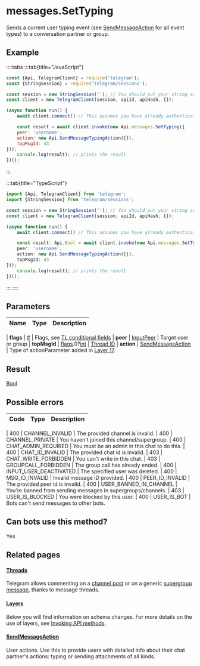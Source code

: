 # messages.SetTyping

Sends a current user typing event (see [SendMessageAction](https://core.telegram.org/type/SendMessageAction) for all event types) to a conversation partner or group.



## Example

::::tabs
:::tab{title="JavaScript"}
```js
const {Api, TelegramClient} = require('telegram');
const {StringSession} = require('telegram/sessions');

const session = new StringSession(''); // You should put your string session here
const client = new TelegramClient(session, apiId, apiHash, {});

(async function run() {
    await client.connect() // This assumes you have already authenticated with .start()

    const result = await client.invoke(new Api.messages.SetTyping({
    peer: 'username',
    action: new Api.SendMessageTypingAction({}),
    topMsgId: 43
}));
    console.log(result); // prints the result
})();
```
:::

:::tab{title="TypeScript"}
```ts
import {Api, TelegramClient} from 'telegram';
import {StringSession} from 'telegram/sessions';

const session = new StringSession(''); // You should put your string session here
const client = new TelegramClient(session, apiId, apiHash, {});

(async function run() {
    await client.connect() // This assumes you have already authenticated with .start()

    const result: Api.Bool = await client.invoke(new Api.messages.SetTyping({
    peer: 'username',
    action: new Api.SendMessageTypingAction({}),
    topMsgId: 43
}));
    console.log(result); // prints the result
})();
```
:::
::::



## Parameters

| Name | Type | Description |
| :--: | ---- | ----------- |

| **flags** | [#](https://core.telegram.org/type/%23) | Flags, see [TL conditional fields](https://core.telegram.org/mtproto/TL-combinators#conditional-fields) 
| **peer** | [InputPeer](https://core.telegram.org/type/InputPeer) | Target user or group 
| **topMsgId** | [flags](https://core.telegram.org/mtproto/TL-combinators#conditional-fields).0?[int](https://core.telegram.org/type/int) | [Thread ID](https://core.telegram.org/api/threads) 
| **action** | [SendMessageAction](https://core.telegram.org/type/SendMessageAction) | Type of actionParameter added in [Layer 17](https://core.telegram.org/api/layers#layer-17). 


## Result

[Bool](https://core.telegram.org/type/Bool)



## Possible errors

| Code | Type | Description |
| :--: | ---- | ----------- |

| 400 | CHANNEL\_INVALID | The provided channel is invalid. 
| 400 | CHANNEL\_PRIVATE | You haven't joined this channel/supergroup. 
| 400 | CHAT\_ADMIN\_REQUIRED | You must be an admin in this chat to do this. 
| 400 | CHAT\_ID\_INVALID | The provided chat id is invalid. 
| 403 | CHAT\_WRITE\_FORBIDDEN | You can't write in this chat. 
| 403 | GROUPCALL\_FORBIDDEN | The group call has already ended. 
| 400 | INPUT\_USER\_DEACTIVATED | The specified user was deleted. 
| 400 | MSG\_ID\_INVALID | Invalid message ID provided. 
| 400 | PEER\_ID\_INVALID | The provided peer id is invalid. 
| 400 | USER\_BANNED\_IN\_CHANNEL | You're banned from sending messages in supergroups/channels. 
| 403 | USER\_IS\_BLOCKED | You were blocked by this user. 
| 400 | USER\_IS\_BOT | Bots can't send messages to other bots. 


## Can bots use this method?

Yes

## Related pages

#### [Threads](https://core.telegram.org/api/threads)

Telegram allows commenting on a [channel post](https://core.telegram.org/api/channel) or on a generic [supergroup message](https://core.telegram.org/api/channel), thanks to message threads.



#### [Layers](https://core.telegram.org/api/layers)

Below you will find information on schema changes. For more details on the use of layers, see [Invoking API methods](https://core.telegram.org/api/invoking#layers).



#### [SendMessageAction](https://core.telegram.org/type/SendMessageAction)

User actions. Use this to provide users with detailed info about their chat partner's actions: typing or sending attachments of all kinds.





